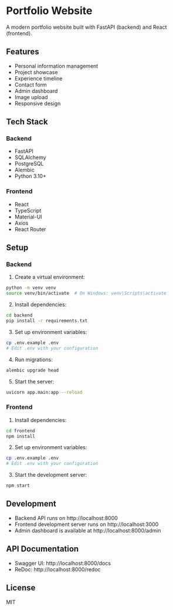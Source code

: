 # Portfolio Website

A modern portfolio website built with FastAPI (backend) and React (frontend).

## Features

- Personal information management
- Project showcase
- Experience timeline
- Contact form
- Admin dashboard
- Image upload
- Responsive design

## Tech Stack

### Backend
- FastAPI
- SQLAlchemy
- PostgreSQL
- Alembic
- Python 3.10+

### Frontend
- React
- TypeScript
- Material-UI
- Axios
- React Router

## Setup

### Backend

1. Create a virtual environment:
```bash
python -m venv venv
source venv/bin/activate  # On Windows: venv\Scripts\activate
```

2. Install dependencies:
```bash
cd backend
pip install -r requirements.txt
```

3. Set up environment variables:
```bash
cp .env.example .env
# Edit .env with your configuration
```

4. Run migrations:
```bash
alembic upgrade head
```

5. Start the server:
```bash
uvicorn app.main:app --reload
```

### Frontend

1. Install dependencies:
```bash
cd frontend
npm install
```

2. Set up environment variables:
```bash
cp .env.example .env
# Edit .env with your configuration
```

3. Start the development server:
```bash
npm start
```

## Development

- Backend API runs on http://localhost:8000
- Frontend development server runs on http://localhost:3000
- Admin dashboard is available at http://localhost:8000/admin

## API Documentation

- Swagger UI: http://localhost:8000/docs
- ReDoc: http://localhost:8000/redoc

## License

MIT 